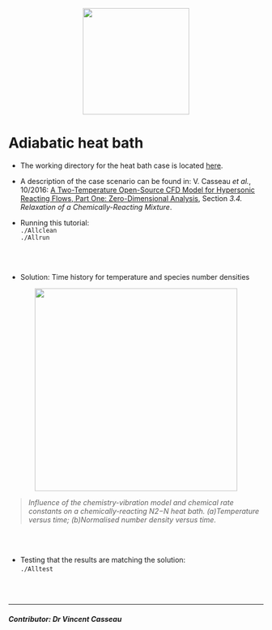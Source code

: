 <div class="paragraph"><p><br>
<br></p></div>
  
<p align="center">
<img src="https://github.com/vincentcasseau/hyStrath/blob/master/doc/images/hy2FoamLogo.png" width="210">
</p>

# Adiabatic heat bath

+ The working directory for the heat bath case is located [here](https://github.com/vincentcasseau/hyStrath/tree/master/run/hyStrath/hy2Foam/heatBath).  

+ A description of the case scenario can be found in: V. Casseau _et al._, 10/2016: [A Two-Temperature Open-Source CFD Model for Hypersonic Reacting Flows, Part One: Zero-Dimensional Analysis](http://www.mdpi.com/2226-4310/3/4/34/html), Section _3.4. Relaxation of a Chemically-Reacting Mixture_.  

+ Running this tutorial:  
`./Allclean`  
`./Allrun`  

<div class="paragraph"><p><br>
<br></p></div>

+ Solution: Time history for temperature and species number densities  

<p align="center">
<img src="http://www.mdpi.com/aerospace/aerospace-03-00034/article_deploy/html/images/aerospace-03-00034-g007-550.jpg" width="400">
</p>

> _Influence of the chemistry-vibration model and chemical rate constants on a chemically-reacting N2−N heat bath. (a)Temperature versus time; (b)Normalised number density versus time._


<div class="paragraph"><p><br>
<br></p></div>


+ Testing that the results are matching the solution:  
`./Alltest`  

<div class="paragraph"><p><br>
<br></p></div>

---  

##### Contributor: Dr Vincent Casseau
